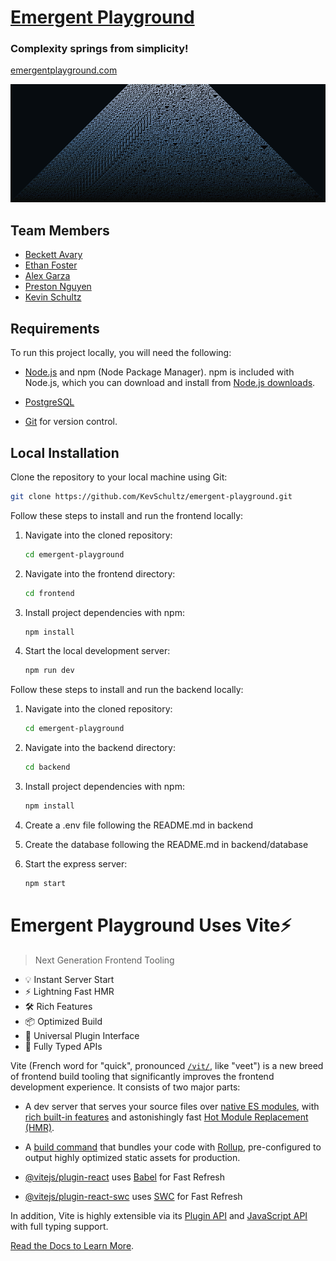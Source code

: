 # [Emergent Playground](http://emergentplayground.com/)
### Complexity springs from simplicity!
[emergentplayground.com](http://emergentplayground.com/)


![Banner Image](banner.png)

## Team Members

* [Beckett Avary](mailto:bavary@ucsc.edu)
* [Ethan Foster](mailto:ewfoster@ucsc.edu)
* [Alex Garza](mailto:asgarza@ucsc.edu)
* [Preston Nguyen](mailto:prhunguy@ucsc.edu)
* [Kevin Schultz](mailto:ksschult@ucsc.edu)

## Requirements

To run this project locally, you will need the following:

* [Node.js](https://nodejs.org/) and npm (Node Package Manager). npm is included with Node.js, which you can download and install from [Node.js downloads](https://nodejs.org/en/download/).

* [PostgreSQL](https://www.postgresql.org/)

* [Git](https://git-scm.com/) for version control.

## Local Installation

Clone the repository to your local machine using Git:
   ```bash
   git clone https://github.com/KevSchultz/emergent-playground.git
   ```
Follow these steps to install and run the frontend locally:

1. Navigate into the cloned repository:

    ```bash
    cd emergent-playground
    ```

2. Navigate into the frontend directory: 

    ```bash
    cd frontend
    ```

3. Install project dependencies with npm:

    ```bash
    npm install
    ```

4. Start the local development server:

    ```bash
    npm run dev
    ```
    
Follow these steps to install and run the backend locally:

1. Navigate into the cloned repository:

    ```bash
    cd emergent-playground
    ```

2. Navigate into the backend directory: 

    ```bash
    cd backend
    ```

3. Install project dependencies with npm:

    ```bash
    npm install
    ```

4. Create a .env file following the README.md in backend

5. Create the database following the README.md in backend/database

6. Start the express server:

    ```bash
    npm start
    ```
# Emergent Playground Uses Vite⚡

> Next Generation Frontend Tooling

- 💡 Instant Server Start
- ⚡️ Lightning Fast HMR
- 🛠️ Rich Features
- 📦 Optimized Build
- 🔩 Universal Plugin Interface
- 🔑 Fully Typed APIs

Vite (French word for "quick", pronounced [`/vit/`](https://cdn.jsdelivr.net/gh/vitejs/vite@main/docs/public/vite.mp3), like "veet") is a new breed of frontend build tooling that significantly improves the frontend development experience. It consists of two major parts:

- A dev server that serves your source files over [native ES modules](https://developer.mozilla.org/en-US/docs/Web/JavaScript/Guide/Modules), with [rich built-in features](https://vitejs.dev/guide/features.html) and astonishingly fast [Hot Module Replacement (HMR)](https://vitejs.dev/guide/features.html#hot-module-replacement).

- A [build command](https://vitejs.dev/guide/build.html) that bundles your code with [Rollup](https://rollupjs.org), pre-configured to output highly optimized static assets for production.

- [@vitejs/plugin-react](https://github.com/vitejs/vite-plugin-react/blob/main/packages/plugin-react/README.md) uses [Babel](https://babeljs.io/) for Fast Refresh

- [@vitejs/plugin-react-swc](https://github.com/vitejs/vite-plugin-react-swc) uses [SWC](https://swc.rs/) for Fast Refresh

In addition, Vite is highly extensible via its [Plugin API](https://vitejs.dev/guide/api-plugin.html) and [JavaScript API](https://vitejs.dev/guide/api-javascript.html) with full typing support.

[Read the Docs to Learn More](https://vitejs.dev).
